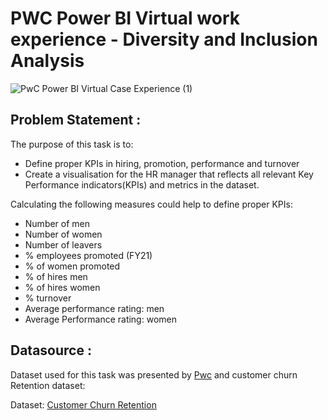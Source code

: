 # PWC Power BI Virtual work experience - Diversity and Inclusion Analysis
![PwC Power BI Virtual Case Experience (1)](https://user-images.githubusercontent.com/118357991/229363730-638a282b-7348-4b3d-a0ff-3f8c0c9e3b9e.png)

## Problem Statement :

The purpose of this task is to:

- Define proper KPIs in hiring, promotion, performance and turnover
- Create a visualisation for the HR manager that reflects all relevant Key Performance indicators(KPIs) and metrics in the dataset.

Calculating the following measures could help to define proper KPIs:

- Number of men
- Number of women
- Number of leavers
- % employees promoted (FY21)
- % of women promoted
- % of hires men
- % of hires women
- % turnover 
- Average performance rating: men
- Average Performance rating: women

## Datasource :

Dataset used for this task was presented by [Pwc](https://www.pwc.ch/en/careers-with-pwc/students/virtual-case-experience.html) and customer churn Retention dataset:

Dataset: [Customer Churn Retention](https://github.com/yogeshkasar778/PWC_task_2---Customer_Churn_Retension_dashboard/blob/main/02%20Churn-Dataset.xlsx)
